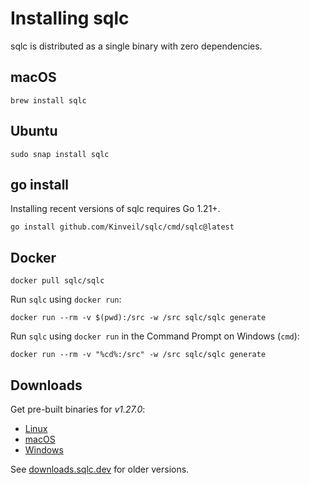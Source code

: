 # Installing sqlc

sqlc is distributed as a single binary with zero dependencies.

## macOS

```
brew install sqlc
```

## Ubuntu

```
sudo snap install sqlc
```

## go install

Installing recent versions of sqlc requires Go 1.21+.

```
go install github.com/Kinveil/sqlc/cmd/sqlc@latest
```

## Docker

```
docker pull sqlc/sqlc
```

Run `sqlc` using `docker run`:

```
docker run --rm -v $(pwd):/src -w /src sqlc/sqlc generate
```

Run `sqlc` using `docker run` in the Command Prompt on Windows (`cmd`):

```
docker run --rm -v "%cd%:/src" -w /src sqlc/sqlc generate
```

## Downloads

Get pre-built binaries for _v1.27.0_:

- [Linux](https://downloads.sqlc.dev/sqlc_1.27.0_linux_amd64.tar.gz)
- [macOS](https://downloads.sqlc.dev/sqlc_1.27.0_darwin_amd64.zip)
- [Windows](https://downloads.sqlc.dev/sqlc_1.27.0_windows_amd64.zip)

See [downloads.sqlc.dev](https://downloads.sqlc.dev/) for older versions.
